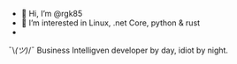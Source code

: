 - 👋 Hi, I’m @rgk85
- 👀 I’m interested in Linux, .net Core, python & rust
- 
¯\\_(ツ)_/¯  Business Intelligven developer by day, idiot by night.

<!---
rgk85/rgk85 is a ✨ special ✨ repository because its `README.md` (this file) appears on your GitHub profile.
You can click the Preview link to take a look at your changes.
--->
